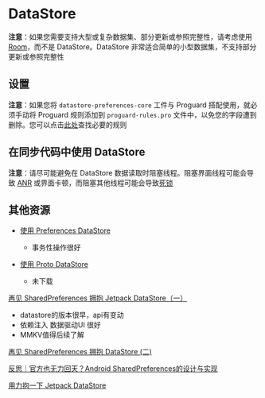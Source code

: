 # DataStore

**注意**：如果您需要支持大型或复杂数据集、部分更新或参照完整性，请考虑使用 [Room](https://developer.android.com/training/data-storage/room)，而不是 DataStore。DataStore 非常适合简单的小型数据集，不支持部分更新或参照完整性

## 设置

**注意**：如果您将 `datastore-preferences-core` 工件与 Proguard 搭配使用，就必须手动将 Proguard 规则添加到 `proguard-rules.pro` 文件中，以免您的字段遭到删除。您可以点击[此处](https://cs.android.com/androidx/platform/frameworks/support/+/androidx-main:datastore/datastore-preferences/proguard-rules.pro)查找必要的规则

## 在同步代码中使用 DataStore

**注意**：请尽可能避免在 DataStore 数据读取时阻塞线程。阻塞界面线程可能会导致 [ANR](https://developer.android.com/topic/performance/vitals/anr) 或界面卡顿，而阻塞其他线程可能会导致[死锁](https://en.wikipedia.org/wiki/Deadlock)

## 其他资源

- [使用 Preferences DataStore](https://codelabs.developers.google.com/codelabs/android-preferences-datastore)
  - 事务性操作很好

- [使用 Proto DataStore](https://codelabs.developers.google.com/codelabs/android-proto-datastore)
  - 未下载





[再见 SharedPreferences 拥抱 Jetpack DataStore（一）](https://juejin.im/post/6881442312560803853)

- datastore的版本很早，api有变动
- 依赖注入 数据驱动UI 很好
- MMKV值得后续了解

[再见 SharedPreferences 拥抱 DataStore (二)](https://juejin.im/post/6888847647802097672)

[反思｜官方也无力回天？Android SharedPreferences的设计与实现](https://juejin.cn/post/6884505736836022280#heading-10)

[用力抱一下 Jetpack DataStore](https://juejin.cn/post/6903308779077500942)